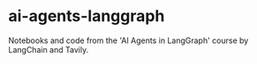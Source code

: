 # ai-agents-langgraph
Notebooks and code from the 'AI Agents in LangGraph' course by LangChain and Tavily.
